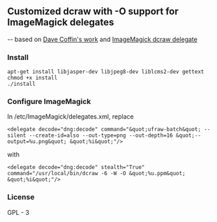 ## Customized dcraw with -O support for ImageMagick delegates
-- based on [Dave Coffin's work](http://www.cybercom.net/~dcoffin/dcraw/) and [ImageMagick dcraw delegate](http://www.imagemagick.org/download/delegates/dcraw-9.26.0.tar.gz)

### Install
```
apt-get install libjasper-dev libjpeg8-dev liblcms2-dev gettext
chmod +x install
./install
```

### Configure ImageMagick
In /etc/ImageMagick/delegates.xml, replace

`<delegate decode="dng:decode" command="&quot;ufraw-batch&quot; --silent --create-id=also --out-type=png --out-depth=16 &quot;--output=%u.png&quot; &quot;%i&quot;"/>`

with

`<delegate decode="dng:decode" stealth="True" command="/usr/local/bin/dcraw -6 -W -O &quot;%u.ppm&quot; &quot;%i&quot;"/>`

### License
GPL - 3
